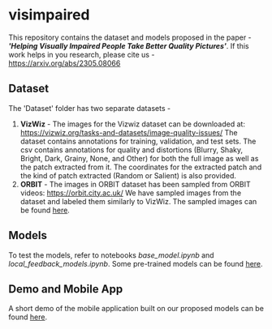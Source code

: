 # visimpaired
This repository contains the dataset and models proposed in the paper - ***'Helping Visually Impaired People Take Better Quality Pictures'***. If this work helps in you research, please cite us - https://arxiv.org/abs/2305.08066

## Dataset
The 'Dataset' folder has two separate datasets -
1. **VizWiz** - The images for the Vizwiz dataset can be downloaded at: https://vizwiz.org/tasks-and-datasets/image-quality-issues/
  The dataset contains annotations for training, validation, and test sets. The csv contains annotations for quality and distortions (Blurry, Shaky, Bright, Dark, Grainy, None, and Other) for both the full image as well as the patch extracted from it. The coordinates for the extracted patch and the kind of patch extracted (Random or Salient) is also provided.
2. **ORBIT** - The images in ORBIT dataset has been sampled from ORBIT videos: https://orbit.city.ac.uk/
   We have sampled images from the dataset and labeled them similarly to VizWiz. The sampled images can be found [here](https://utexas.box.com/s/hu1ktilsernkcbtf01uc7g94f9qr8y7r).

## Models 
To test the models, refer to notebooks *base_model.ipynb* and *local_feedback_models.ipynb*. Some pre-trained models can be found [here](https://utexas.box.com/s/gj8x4wrvtbedf6hc6x9vsamk6od271wl).

## Demo and Mobile App
A short demo of the mobile application built on our proposed models can be found [here](https://vimeo.com/702709509).
